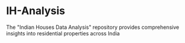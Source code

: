 # IH-Analysis
The "Indian Houses Data Analysis" repository provides comprehensive insights into residential properties across India
